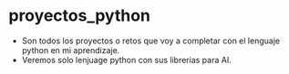 # proyectos_python
- Son todos los proyectos o retos que voy a completar con el lenguaje python en mi aprendizaje.
- Veremos solo lenjuage python con sus librerias para AI.
